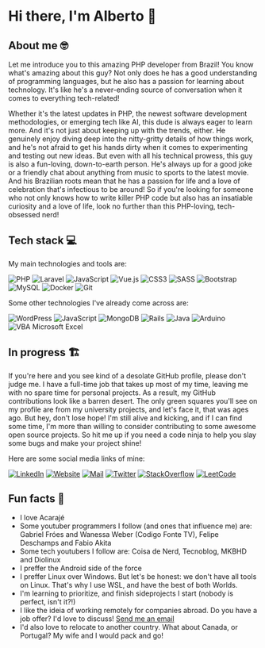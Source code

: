 # Hi there, I'm Alberto 👋

## About me 🤓
Let me introduce you to this amazing PHP developer from Brazil!
You know what's amazing about this guy? Not only does he has a good understanding of programming languages, but he also has a passion for learning about technology. It's like he's a never-ending source of conversation when it comes to everything tech-related!

Whether it's the latest updates in PHP, the newest software development methodologies, or emerging tech like AI, this dude is always eager to learn more. And it's not just about keeping up with the trends, either. He genuinely enjoy diving deep into the nitty-gritty details of how things work, and he's not afraid to get his hands dirty when it comes to experimenting and testing out new ideas. But even with all his technical prowess, this guy is also a fun-loving, down-to-earth person. He's always up for a good joke or a friendly chat about anything from music to sports to the latest movie. And his Brazilian roots mean that he has a passion for life and a love of celebration that's infectious to be around! So if you're looking for someone who not only knows how to write killer PHP code but also has an insatiable curiosity and a love of life, look no further than this PHP-loving, tech-obsessed nerd!

## Tech stack 💻
My main technologies and tools are:

![PHP](https://img.shields.io/badge/php-%23777BB4.svg?style=for-the-badge&logo=php&logoColor=white)
![Laravel](https://img.shields.io/badge/laravel-%23FF2D20.svg?style=for-the-badge&logo=laravel&logoColor=white)
![JavaScript](https://img.shields.io/badge/javascript-%23323330.svg?style=for-the-badge&logo=javascript&logoColor=%23F7DF1E)
![Vue.js](https://img.shields.io/badge/vuejs-%2335495e.svg?style=for-the-badge&logo=vuedotjs&logoColor=%234FC08D)
![CSS3](https://img.shields.io/badge/css3-%231572B6.svg?style=for-the-badge&logo=css3&logoColor=white)
![SASS](https://img.shields.io/badge/SASS-hotpink.svg?style=for-the-badge&logo=SASS&logoColor=white)
![Bootstrap](https://img.shields.io/badge/bootstrap-%23563D7C.svg?style=for-the-badge&logo=bootstrap&logoColor=white)
![MySQL](https://img.shields.io/badge/MySQL-005C84?style=for-the-badge&logo=mysql&logoColor=white)
![Docker](https://img.shields.io/badge/docker-%230db7ed.svg?style=for-the-badge&logo=docker&logoColor=white)
![Git](https://img.shields.io/badge/git-%23F05033.svg?style=for-the-badge&logo=git&logoColor=white)

Some other technologies I've already come across are:

![WordPress](https://img.shields.io/badge/WordPress-%23117AC9.svg?style=for-the-badge&logo=WordPress&logoColor=white)
![JavaScript](https://img.shields.io/badge/javascript-%23323330.svg?style=for-the-badge&logo=javascript&logoColor=%23F7DF1E)
![MongoDB](https://img.shields.io/badge/MongoDB-%234ea94b.svg?style=for-the-badge&logo=mongodb&logoColor=white)
![Rails](https://img.shields.io/badge/rails-%23CC0000.svg?style=for-the-badge&logo=ruby-on-rails&logoColor=white)
![Java](https://img.shields.io/badge/java-%23ED8B00.svg?style=for-the-badge&logo=java&logoColor=white)
![Arduino](https://img.shields.io/badge/-Arduino-00979D?style=for-the-badge&logo=Arduino&logoColor=white)
![VBA Microsoft Excel](https://img.shields.io/badge/Microsoft_Excel-217346?style=for-the-badge&logo=microsoft-excel&logoColor=white&label=VBA)

## In progress 🏗️
If you're here and you see kind of a desolate GitHub profile, please don't judge me. I have a full-time job that takes up most of my time, leaving me with no spare time for personal projects. As a result, my GitHub contributions look like a barren desert. The only green squares you'll see on my profile are from my university projects, and let's face it, that was ages ago. But hey, don't lose hope! I'm still alive and kicking, and if I can find some time, I'm more than willing to consider contributing to some awesome open source projects. So hit me up if you need a code ninja to help you slay some bugs and make your project shine!

Here are some social media links of mine:

[![LinkedIn](https://img.shields.io/badge/linkedin-%230077B5.svg?style=for-the-badge&logo=linkedin&logoColor=white)](https://www.linkedin.com/in/alberttocastro/)
[![Website](https://img.shields.io/badge/website-000000?style=for-the-badge&logo=About.me&logoColor=white&label=alberttocastro.dev)](https://alberttocastro.dev)
[![Mail](https://img.shields.io/badge/Gmail-D14836?style=for-the-badge&logo=gmail&logoColor=white)](mailto:albertto.programmer@gmail.com)
[![Twitter](https://img.shields.io/badge/Twitter-%231DA1F2.svg?style=for-the-badge&logo=Twitter&logoColor=white)](https://twitter.com/al_berttocastro)
[![StackOverflow](https://img.shields.io/badge/stack%20overflow-FE7A16?logo=stack-overflow&logoColor=white&style=for-the-badge)](https://stackoverflow.com/users/9867175/alberttocastro)
[![LeetCode](https://img.shields.io/badge/LeetCode-000000?style=for-the-badge&logo=LeetCode&logoColor=#d16c06)](https://leetcode.com/alberttocastro/)

## Fun facts 🥸

- I love Acarajé
- Some youtuber programmers I follow (and ones that influence me) are: Gabriel Fróes and Wanessa Weber (Codigo Fonte TV), Felipe Deschamps and Fabio Akita
- Some tech youtubers I follow are: Coisa de Nerd, Tecnoblog, MKBHD and Diolinux
- I preffer the Android side of the force
- I preffer Linux over Windows. But let's be honest: we don't have all tools on Linux. That's why I use WSL, and have the best of both Worlds.
- I'm learning to prioritize, and finish sideprojects I start (nobody is perfect, isn't it?!)
- I like the ideia of working remotely for companies abroad. Do you have a job offer? I'd love to discuss! [Send me an email](mailto:albertto.programmer@gmail.com)
- I'd also love to relocate to another country. What about Canada, or Portugal? My wife and I would pack and go!
